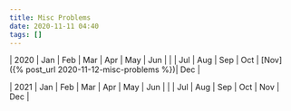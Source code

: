 ```yaml
---
title: Misc Problems
date: 2020-11-11 04:40
tags: []
---
```


| 2020 | Jan | Feb | Mar | Apr | May | Jun |
| | Jul | Aug | Sep | Oct | [Nov]({% post_url 2020-11-12-misc-problems %})| Dec |

| 2021 | Jan | Feb | Mar | Apr | May | Jun |
| | Jul | Aug | Sep | Oct | Nov | Dec |
